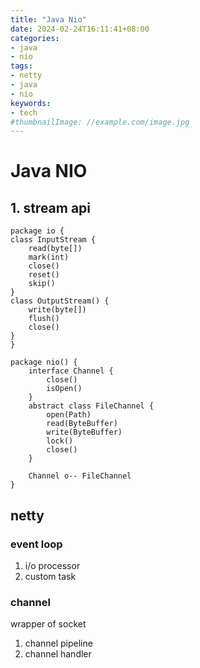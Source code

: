 ```yaml
---
title: "Java Nio"
date: 2024-02-24T16:11:41+08:00
categories:
- java
- nio
tags:
- netty
- java
- nio
keywords:
- tech
#thumbnailImage: //example.com/image.jpg
---
```


# Java NIO

## 1. stream api
```plantuml
package io {
class InputStream {
    read(byte[])
    mark(int)
    close()
    reset()
    skip()
}
class OutputStream() {
    write(byte[])
    flush()
    close()
}
}

package nio() {
    interface Channel {
        close()
        isOpen()
    }
    abstract class FileChannel {
        open(Path)
        read(ByteBuffer)
        write(ByteBuffer)
        lock()
        close()
    }

    Channel o-- FileChannel
}

```

## netty

### event loop
1. i/o processor
2. custom task
### channel
wrapper of socket
1. channel pipeline
2. channel handler
